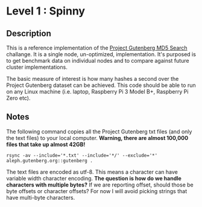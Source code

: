 # Level 1 : Spinny

## Description

This is a reference implementation of the
[Project Gutenberg MD5
Search](http://clusterfights.com/wiki/index.php?title=Project_Gutenberg_MD5_Search) challange. 
It is a single node, un-optimized, implementation.
It's purposed is to get benchmark data on individual nodes and to 
compare against future cluster implementations.

The basic measure of interest is how many hashes a second over
the Project Gutenberg dataset can be achieved.  This code should
be able to run on any Linux machine (i.e. laptop, Raspberry Pi 3
Model B+, Raspberry Pi Zero etc).

## Notes

The following command copies all the Project Gutenberg txt files
(and only the text files) to your local computer. **Warning, 
there are almost 100,000 files that take up almost 42GB!**

```
rsync -av --include='*.txt' --include='*/' --exclude='*' aleph.gutenberg.org::gutenberg .
```
The text files are encoded as utf-8.  This means a character can
have variable width character encoding.  **The question is how do
we handle characters with multiple bytes?**  If we are reporting
offset, should those be byte offsets or character offsets? For
now I will avoid picking strings that have multi-byte characters.


